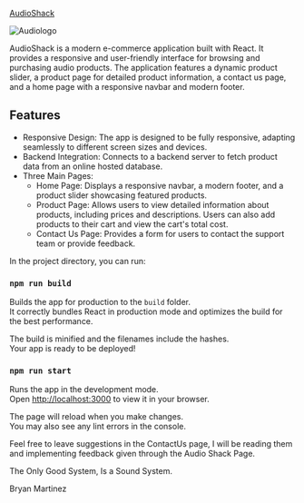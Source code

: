 <a href='https://audio-shack.onrender.com/' target='_blank'>AudioShack</a>

![Audiologo](https://github.com/user-attachments/assets/1228df5f-e4bb-4e64-bd11-28fc7bae7e20)


AudioShack is a modern e-commerce application built with React. It provides a responsive and user-friendly interface for browsing and purchasing audio products. The application features a dynamic product slider, a product page for detailed product information, a contact us page, and a home page with a responsive navbar and modern footer.

## Features

- Responsive Design: The app is designed to be fully responsive, adapting seamlessly to different screen sizes and devices.
- Backend Integration: Connects to a backend server to fetch product data from an online hosted database.
- Three Main Pages:
  - Home Page: Displays a responsive navbar, a modern footer, and a product slider showcasing featured products.
  - Product Page: Allows users to view detailed information about products, including prices and descriptions. Users can also add products to their cart and view the cart's total cost.
  - Contact Us Page: Provides a form for users to contact the support team or provide feedback.



In the project directory, you can run:

### `npm run build`

Builds the app for production to the `build` folder.\
It correctly bundles React in production mode and optimizes the build for the best performance.

The build is minified and the filenames include the hashes.\
Your app is ready to be deployed!

### `npm run start`

Runs the app in the development mode.\
Open [http://localhost:3000](http://localhost:3000) to view it in your browser.

The page will reload when you make changes.\
You may also see any lint errors in the console.


Feel free to leave suggestions in the ContactUs page, I will be reading them and implementing feedback given through the Audio Shack Page.



The Only Good System, Is a Sound System.

Bryan Martinez

